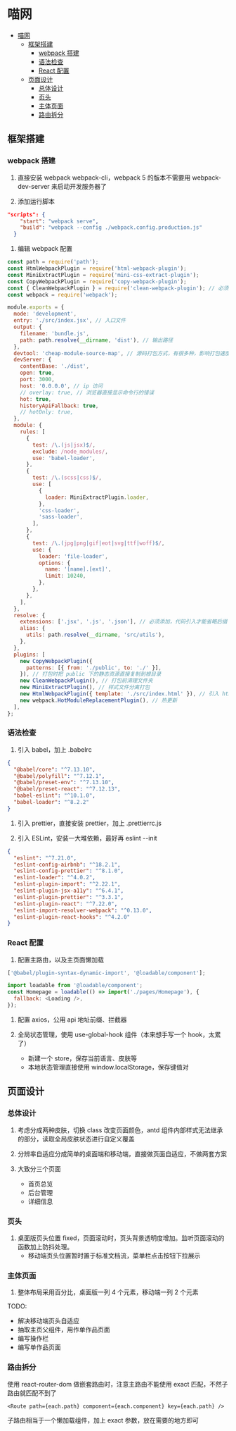 # 喵网

<!-- TOC -->

- [喵网](#喵网)
  - [框架搭建](#框架搭建)
    - [webpack 搭建](#webpack-搭建)
    - [语法检查](#语法检查)
    - [React 配置](#react-配置)
  - [页面设计](#页面设计)
    - [总体设计](#总体设计)
    - [页头](#页头)
    - [主体页面](#主体页面)
    - [路由拆分](#路由拆分)

<!-- /TOC -->

## 框架搭建

### webpack 搭建

1. 直接安装 webpack webpack-cli，webpack 5 的版本不需要用 webpack-dev-server 来启动开发服务器了

1. 添加运行脚本

```json
"scripts": {
    "start": "webpack serve",
    "build": "webpack --config ./webpack.config.production.js"
  }
```

1. 编辑 webpack 配置

```js
const path = require('path');
const HtmlWebpackPlugin = require('html-webpack-plugin');
const MiniExtractPlugin = require('mini-css-extract-plugin');
const CopyWebpackPlugin = require('copy-webpack-plugin');
const { CleanWebpackPlugin } = require('clean-webpack-plugin'); // 必须展开引入，官网有误
const webpack = require('webpack');

module.exports = {
  mode: 'development',
  entry: './src/index.jsx', // 入口文件
  output: {
    filename: 'bundle.js',
    path: path.resolve(__dirname, 'dist'), // 输出路径
  },
  devtool: 'cheap-module-source-map', // 源码打包方式，有很多种，影响打包速度，详见官网。生产环境打包直接去掉这项即可
  devServer: {
    contentBase: './dist',
    open: true,
    port: 3000,
    host: '0.0.0.0', // ip 访问
    // overlay: true, // 浏览器直接显示命令行的错误
    hot: true,
    historyApiFallback: true,
    // hotOnly: true,
  },
  module: {
    rules: [
      {
        test: /\.(js|jsx)$/,
        exclude: /node_modules/,
        use: 'babel-loader',
      },
      {
        test: /\.(scss|css)$/,
        use: [
          {
            loader: MiniExtractPlugin.loader,
          },
          'css-loader',
          'sass-loader',
        ],
      },
      {
        test: /\.(jpg|png|gif|eot|svg|ttf|woff)$/,
        use: {
          loader: 'file-loader',
          options: {
            name: '[name].[ext]',
            limit: 10240,
          },
        },
      },
    ],
  },
  resolve: {
    extensions: ['.jsx', '.js', '.json'], // 必须添加，代码引入才能省略后缀
    alias: {
      utils: path.resolve(__dirname, 'src/utils'),
    },
  },
  plugins: [
    new CopyWebpackPlugin({
      patterns: [{ from: './public', to: './' }],
    }), // 打包时把 public 下的静态资源直接复制到根目录
    new CleanWebpackPlugin(), // 打包前清理文件夹
    new MiniExtractPlugin(), // 样式文件分离打包
    new HtmlWebpackPlugin({ template: './src/index.html' }), // 引入 html 模板
    new webpack.HotModuleReplacementPlugin(), // 热更新
  ],
};
```

### 语法检查

1. 引入 babel，加上 .babelrc

```json
{
  "@babel/core": "^7.13.10",
  "@babel/polyfill": "^7.12.1",
  "@babel/preset-env": "^7.13.10",
  "@babel/preset-react": "^7.12.13",
  "babel-eslint": "^10.1.0",
  "babel-loader": "^8.2.2"
}
```

1. 引入 prettier，直接安装 prettier，加上 .prettierrc.js

1. 引入 ESLint，安装一大堆依赖，最好再 eslint --init

```json
{
  "eslint": "^7.21.0",
  "eslint-config-airbnb": "^18.2.1",
  "eslint-config-prettier": "^8.1.0",
  "eslint-loader": "^4.0.2",
  "eslint-plugin-import": "^2.22.1",
  "eslint-plugin-jsx-a11y": "^6.4.1",
  "eslint-plugin-prettier": "^3.3.1",
  "eslint-plugin-react": "^7.22.0",
  "eslint-import-resolver-webpack": "^0.13.0",
  "eslint-plugin-react-hooks": "^4.2.0"
}
```

### React 配置

1. 配置主路由，以及主页面懒加载

```js
['@babel/plugin-syntax-dynamic-import', '@loadable/component'];

import loadable from '@loadable/component';
const Homepage = loadable(() => import('./pages/Homepage'), {
  fallback: <Loading />,
});
```

1. 配置 axios，公用 api 地址前缀、拦截器

1. 全局状态管理，使用 use-global-hook 组件（本来想手写一个 hook，太累了）

   - 新建一个 store，保存当前语言、皮肤等
   - 本地状态管理直接使用 window.localStorage，保存键值对

## 页面设计

### 总体设计

1. 考虑分成两种皮肤，切换 class 改变页面颜色，antd 组件内部样式无法继承的部分，读取全局皮肤状态进行自定义覆盖

2. 分辨率自适应分成简单的桌面端和移动端，直接做页面自适应，不做两套方案

3. 大致分三个页面

   - 首页总览
   - 后台管理
   - 详细信息

### 页头

1. 桌面版页头位置 fixed，页面滚动时，页头背景透明度增加。监听页面滚动的函数加上防抖处理。
   - 移动端页头位置暂时置于标准文档流，菜单栏点击按钮下拉展示

### 主体页面

1. 整体布局采用百分比，桌面版一列 4 个元素，移动端一列 2 个元素

TODO:

- 解决移动端页头自适应
- 抽取主页父组件，用作单作品页面
- 编写操作栏
- 编写单作品页面

### 路由拆分

使用 react-router-dom 做嵌套路由时，注意主路由不能使用 exact 匹配，不然子路由就匹配不到了

`<Route path={each.path} component={each.component} key={each.path} />`

子路由相当于一个懒加载组件，加上 exact 参数，放在需要的地方即可
